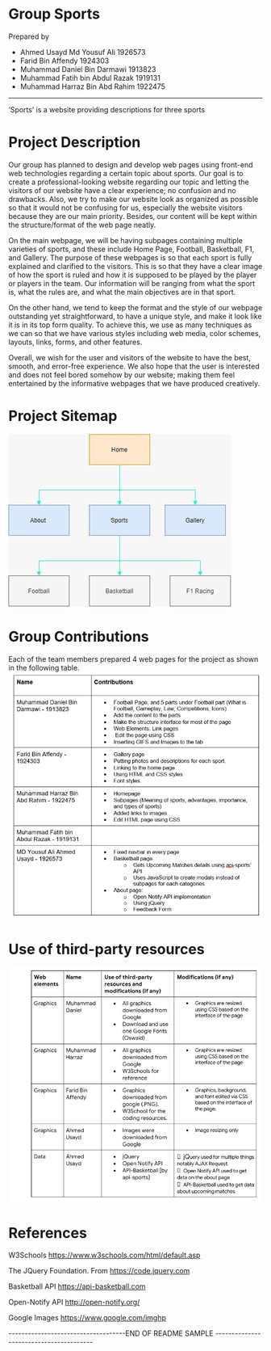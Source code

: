 # Group Sports
Prepared by  
- Ahmed Usayd Md Yousuf Ali 1926573
- Farid Bin Affendy 1924303 
- Muhammad Daniel Bin Darmawi 1913823 
- Muhammad Fatih bin Abdul Razak 1919131
- Muhammad Harraz Bin Abd Rahim 1922475
---
‘Sports’ is a website providing descriptions for three sports 



# Project Description
Our group has planned to design and develop web pages using front-end web technologies regarding a certain topic about sports.  Our goal is to create a professional-looking website regarding our topic and letting the visitors of our website have a clear experience; no confusion and no drawbacks. Also, we try to make our website look as organized as possible so that it would not be confusing for us, especially the website visitors because they are our main priority. Besides, our content will be kept within the structure/format of the web page neatly.  

On the main webpage, we will be having subpages containing multiple varieties of sports, and these include Home Page, Football, Basketball, F1, and Gallery. The purpose of these webpages is so that each sport is fully explained and clarified to the visitors. This is so that they have a clear image of how the sport is ruled and how it is supposed to be played by the player or players in the team. Our information will be ranging from what the sport is, what the rules are, and what the main objectives are in that sport.

On the other hand, we tend to keep the format and the style of our webpage outstanding yet straightforward, to have a unique style, and make it look like it is in its top form quality. To achieve this, we use as many techniques as we can so that we have various styles including web media, color schemes, layouts, links, forms, and other features. 

Overall, we wish for the user and visitors of the website to have the best, smooth, and error-free experience. We also hope that the user is interested and does not feel bored somehow by our website; making them feel entertained by the informative webpages that we have produced creatively. 

# Project Sitemap
![sitemap](images/sitemap.jpg)
# Group Contributions

Each of the team members prepared 4 web pages for the project as shown in the following table.
![contributions](images/contibutions.png)
# Use of third-party resources
![3rdPartyResources](images/3rdparty.png)

# References

W3Schools
https://www.w3schools.com/html/default.asp

The JQuery Foundation. From
https://code.jquery.com

Basketball API
https://api-basketball.com

Open-Notify API 
http://open-notify.org/

Google Images
https://www.google.com/imghp



------------------------------------END OF README SAMPLE ----------------------------------------

